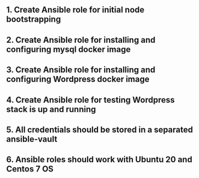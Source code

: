 ## 1. Create Ansible role for initial node bootstrapping
## 2. Create Ansible role for installing and configuring mysql docker image
## 3. Create Ansible role for installing and configuring Wordpress docker image
## 4. Create Ansible role for testing Wordpress stack is up and running
## 5. All credentials should be stored in a separated ansible-vault
## 6. Ansible roles should work with Ubuntu 20 and Centos 7 OS
